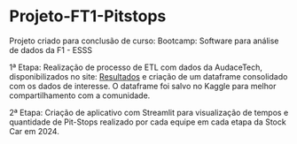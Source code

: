# Projeto-FT1-Pitstops
Projeto criado para conclusão de curso: Bootcamp: Software para análise de dados da F1 - ESSS

1ª Etapa:
Realização de processo de ETL com dados da AudaceTech, disponibilizados no site: <a href='https://www.chronon.com.br/resultados/stock-car/stock-pro-series-2024/'>Resultados</a> e criação de um dataframe consolidado com os dados de interesse.
O dataframe foi salvo no Kaggle para melhor compartilhamento com a comunidade.

2ª Etapa:
Criação de aplicativo com Streamlit para visualização de tempos e quantidade de Pit-Stops realizado por cada equipe em cada etapa da Stock Car em 2024.
